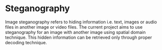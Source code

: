 # Steganography

Image steganography refers to hiding information i.e. text, images or audio files in another image or video files. The current project aims to use steganography for an image with another image using spatial domain technique. This hidden information can be retrieved only through proper decoding technique.
